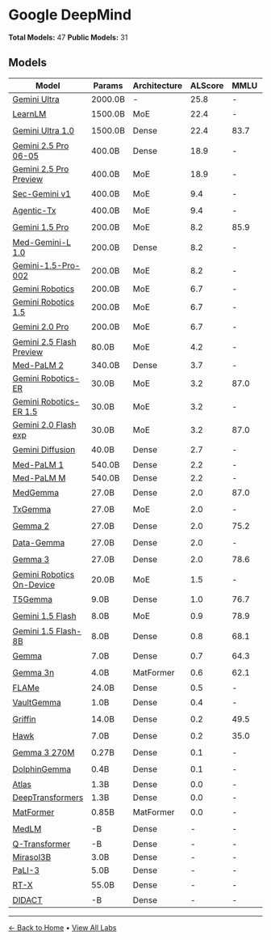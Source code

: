 # Google DeepMind

**Total Models:** 47
**Public Models:** 31

## Models

| Model | Params | Architecture | ALScore | MMLU | GPQA | Released | Status |
|-------|--------|--------------|---------|------|------|----------|--------|
| [Gemini Ultra](../models/google-deepmind/gemini-ultra.md) | 2000.0B | - | 25.8 | - | - | TBA | - |
| [LearnLM](../models/google-deepmind/learnlm.md) | 1500.0B | MoE | 22.4 | - | 72.0 | May/2024 | 🟡 |
| [Gemini Ultra 1.0](../models/google-deepmind/gemini-ultra-10.md) | 1500.0B | Dense | 22.4 | 83.7 | 35.7 | Dec/2023 | 🟢 |
| [Gemini 2.5 Pro 06-05](../models/google-deepmind/gemini-25-pro-06-05.md) | 400.0B | Dense | 18.9 | - | 86.4 | Jun/2025 | 🟢 |
| [Gemini 2.5 Pro Preview](../models/google-deepmind/gemini-25-pro-preview.md) | 400.0B | MoE | 18.9 | - | 84.0 | Mar/2025 | 🟢 |
| [Sec-Gemini v1](../models/google-deepmind/sec-gemini-v1.md) | 400.0B | MoE | 9.4 | - | - | Apr/2025 | 🟢 |
| [Agentic-Tx](../models/google-deepmind/agentic-tx.md) | 400.0B | MoE | 9.4 | - | 62.4 | Mar/2025 | 🟢 |
| [Gemini 1.5 Pro](../models/google-deepmind/gemini-15-pro.md) | 200.0B | MoE | 8.2 | 85.9 | 46.2 | Feb/2024 | 🟢 |
| [Med-Gemini-L 1.0](../models/google-deepmind/med-gemini-l-10.md) | 200.0B | Dense | 8.2 | - | - | May/2024 | 🔴 |
| [Gemini-1.5-Pro-002](../models/google-deepmind/gemini-15-pro-002.md) | 200.0B | MoE | 8.2 | - | 59.1 | Sep/2024 | 🟢 |
| [Gemini Robotics](../models/google-deepmind/gemini-robotics.md) | 200.0B | MoE | 6.7 | - | 64.7 | Mar/2025 | 🔴 |
| [Gemini Robotics 1.5](../models/google-deepmind/gemini-robotics-15.md) | 200.0B | MoE | 6.7 | - | 59.6 | Sep/2025 | 🟢 |
| [Gemini 2.0 Pro](../models/google-deepmind/gemini-20-pro.md) | 200.0B | MoE | 6.7 | - | 64.7 | Feb/2025 | 🟢 |
| [Gemini 2.5 Flash Preview](../models/google-deepmind/gemini-25-flash-preview.md) | 80.0B | MoE | 4.2 | - | 78.3 | Apr/2025 | 🟢 |
| [Med-PaLM 2](../models/google-deepmind/med-palm-2.md) | 340.0B | Dense | 3.7 | - | - | Mar/2023 | 🔴 |
| [Gemini Robotics-ER](../models/google-deepmind/gemini-robotics-er.md) | 30.0B | MoE | 3.2 | 87.0 | 62.1 | Mar/2025 | 🔴 |
| [Gemini Robotics-ER 1.5](../models/google-deepmind/gemini-robotics-er-15.md) | 30.0B | MoE | 3.2 | - | 83.3 | Sep/2025 | 🟢 |
| [Gemini 2.0 Flash exp](../models/google-deepmind/gemini-20-flash-exp.md) | 30.0B | MoE | 3.2 | 87.0 | 62.1 | Dec/2024 | 🟢 |
| [Gemini Diffusion](../models/google-deepmind/gemini-diffusion.md) | 40.0B | Dense | 2.7 | - | 40.4 | May/2025 | 🟢 |
| [Med-PaLM 1](../models/google-deepmind/med-palm-1.md) | 540.0B | Dense | 2.2 | - | - | Dec/2022 | 🔴 |
| [Med-PaLM M](../models/google-deepmind/med-palm-m.md) | 540.0B | Dense | 2.2 | - | - | Jul/2023 | 🔴 |
| [MedGemma](../models/google-deepmind/medgemma.md) | 27.0B | Dense | 2.0 | 87.0 | - | Jul/2025 | 🟢 |
| [TxGemma](../models/google-deepmind/txgemma.md) | 27.0B | MoE | 2.0 | - | - | Mar/2025 | 🟢 |
| [Gemma 2](../models/google-deepmind/gemma-2.md) | 27.0B | Dense | 2.0 | 75.2 | - | Jun/2024 | 🟢 |
| [Data-Gemma](../models/google-deepmind/data-gemma.md) | 27.0B | Dense | 2.0 | - | - | Sep/2024 | 🟢 |
| [Gemma 3](../models/google-deepmind/gemma-3.md) | 27.0B | Dense | 2.0 | 78.6 | 42.4 | Mar/2025 | 🟢 |
| [Gemini Robotics On-Device](../models/google-deepmind/gemini-robotics-on-device.md) | 20.0B | MoE | 1.5 | - | - | Jun/2025 | 🟢 |
| [T5Gemma](../models/google-deepmind/t5gemma.md) | 9.0B | Dense | 1.0 | 76.7 | 40.4 | Jul/2025 | 🟢 |
| [Gemini 1.5 Flash](../models/google-deepmind/gemini-15-flash.md) | 8.0B | MoE | 0.9 | 78.9 | 39.5 | May/2024 | 🟢 |
| [Gemini 1.5 Flash-8B](../models/google-deepmind/gemini-15-flash-8b.md) | 8.0B | Dense | 0.8 | 68.1 | 30.8 | Aug/2024 | 🟢 |
| [Gemma](../models/google-deepmind/gemma.md) | 7.0B | Dense | 0.7 | 64.3 | - | Feb/2024 | 🟢 |
| [Gemma 3n](../models/google-deepmind/gemma-3n.md) | 4.0B | MatFormer | 0.6 | 62.1 | - | May/2025 | 🟢 |
| [FLAMe](../models/google-deepmind/flame.md) | 24.0B | Dense | 0.5 | - | - | Jul/2024 | 🔴 |
| [VaultGemma](../models/google-deepmind/vaultgemma.md) | 1.0B | Dense | 0.4 | - | - | Sep/2025 | 🟢 |
| [Griffin](../models/google-deepmind/griffin.md) | 14.0B | Dense | 0.2 | 49.5 | - | Feb/2024 | 🟢 |
| [Hawk](../models/google-deepmind/hawk.md) | 7.0B | Dense | 0.2 | 35.0 | - | Feb/2024 | 🟢 |
| [Gemma 3 270M](../models/google-deepmind/gemma-3-270m.md) | 0.27B | Dense | 0.1 | - | - | Aug/2025 | 🟢 |
| [DolphinGemma](../models/google-deepmind/dolphingemma.md) | 0.4B | Dense | 0.1 | - | - | Apr/2025 | 🟢 |
| [Atlas](../models/google-deepmind/atlas.md) | 1.3B | Dense | 0.0 | - | - | May/2025 | 🔴 |
| [DeepTransformers](../models/google-deepmind/deeptransformers.md) | 1.3B | Dense | 0.0 | - | - | May/2025 | 🔴 |
| [MatFormer](../models/google-deepmind/matformer.md) | 0.85B | MatFormer | 0.0 | - | - | Oct/2023 | 🟢 |
| [MedLM](../models/google-deepmind/medlm.md) | -B | Dense | - | - | - | Dec/2023 | 🟡 |
| [Q-Transformer](../models/google-deepmind/q-transformer.md) | -B | Dense | - | - | - | Nov/2023 | 🔴 |
| [Mirasol3B](../models/google-deepmind/mirasol3b.md) | 3.0B | Dense | - | - | - | Nov/2023 | 🔴 |
| [PaLI-3](../models/google-deepmind/pali-3.md) | 5.0B | Dense | - | - | - | Oct/2023 | 🔴 |
| [RT-X](../models/google-deepmind/rt-x.md) | 55.0B | Dense | - | - | - | Oct/2023 | 🟢 |
| [DIDACT](../models/google-deepmind/didact.md) | -B | Dense | - | - | - | Jun/2023 | 🔴 |

---

[← Back to Home](../README.md) • [View All Labs](../labs/)
